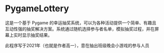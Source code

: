 # PygameLottery
这是一个基于 Pygame 的幸运抽奖系统，可以为各种活动提供一个简单、有趣且互动性强的抽奖解决方案。系统通过随机选择参与者名单，模拟抽奖过程，并在屏幕上实时显示抽奖结果。

此程序写于2021年（也就是作者高一），意在抽出班级晚会小游戏的参与人员
